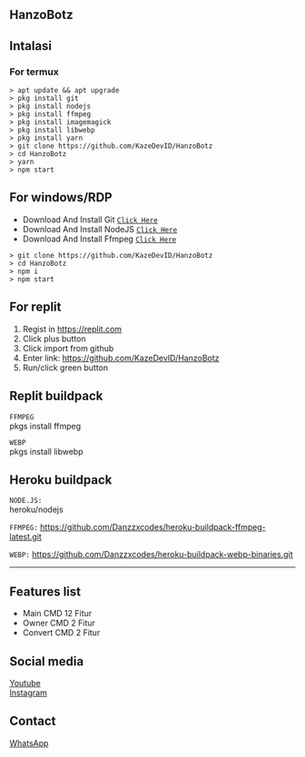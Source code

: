 ## HanzoBotz 

## Intalasi
### For termux

```
> apt update && apt upgrade
> pkg install git
> pkg install nodejs
> pkg install ffmpeg
> pkg install imagemagick
> pkg install libwebp
> pkg install yarn
> git clone https://github.com/KazeDevID/HanzoBotz
> cd HanzoBotz
> yarn
> npm start
```

## For windows/RDP

* Download And Install Git [`Click Here`](https://git-scm.com/downloads)
* Download And Install NodeJS [`Click Here`](https://nodejs.org/en/download)
* Download And Install Ffmpeg [`Click Here`](https://ffmpeg.org/download.html)

```
> git clone https://github.com/KazeDevID/HanzoBotz
> cd HanzoBotz
> npm i
> npm start
```

## For replit
1. Regist in https://replit.com
2. Click plus button
3. Click import from github
4. Enter link: https://github.com/KazeDevID/HanzoBotz
5. Run/click green button

## Replit buildpack
```FFMPEG```<br>
pkgs install ffmpeg

```WEBP```<br>
pkgs install libwebp

## Heroku buildpack
```NODE.JS:```<br>
heroku/nodejs

```FFMPEG:```
https://github.com/Danzzxcodes/heroku-buildpack-ffmpeg-latest.git

```WEBP:```
https://github.com/Danzzxcodes/heroku-buildpack-webp-binaries.git

---------

## Features list
* Main CMD 12 Fitur
* Owner CMD 2 Fitur
* Convert CMD 2 Fitur <new>

## Social media
<a href="https://youtube.com/@KazeDevID">Youtube</a><br>
<a href="https://instagram.com/lordagam23_">Instagram</a><br>

## Contact
<a href="https://wa.me/6282217590187">WhatsApp</a><br>
